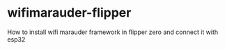 # wifimarauder-flipper
How to install wifi marauder framework in flipper zero and connect it with esp32
